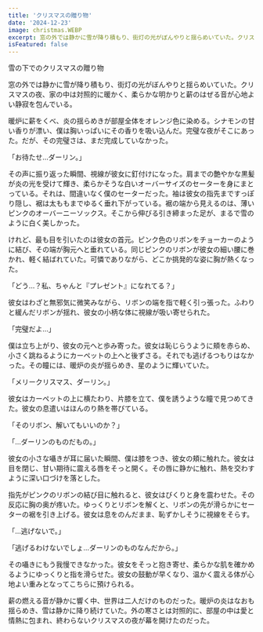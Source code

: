 ```yaml
---
title: 'クリスマスの贈り物'
date: '2024-12-23'
image: christmas.WEBP
excerpt: 窓の外では静かに雪が降り積もり、街灯の光がぼんやりと揺らめいていた。クリスマスの夜、家の中は対照的に暖かく、柔らかな明かりと薪のはぜる音が心地よい静寂を包んでいる。
isFeatured: false
---
```


雪の下でのクリスマスの贈り物

窓の外では静かに雪が降り積もり、街灯の光がぼんやりと揺らめいていた。クリスマスの夜、家の中は対照的に暖かく、柔らかな明かりと薪のはぜる音が心地よい静寂を包んでいる。

暖炉に薪をくべ、炎の揺らめきが部屋全体をオレンジ色に染める。シナモンの甘い香りが漂い、僕は胸いっぱいにその香りを吸い込んだ。完璧な夜がそこにあった。だが、その完璧さは、まだ完成していなかった。

「お待たせ…ダーリン。」

その声に振り返った瞬間、視線が彼女に釘付けになった。肩までの艶やかな黒髪が炎の光を受けて輝き、柔らかそうな白いオーバーサイズのセーターを身にまとっている。それは、間違いなく僕のセーターだった。袖は彼女の指先まですっぽり隠し、裾は太ももまでゆるく垂れ下がっている。裾の端から見えるのは、薄いピンクのオーバーニーソックス。そこから伸びる引き締まった足が、まるで雪のように白く美しかった。

けれど、最も目を引いたのは彼女の首元。ピンク色のリボンをチョーカーのように結び、その端が胸元へと垂れている。同じピンクのリボンが彼女の細い腰に巻かれ、軽く結ばれていた。可憐でありながら、どこか挑発的な姿に胸が熱くなった。

「どう…？私、ちゃんと『プレゼント』になれてる？」

彼女はわざと無邪気に微笑みながら、リボンの端を指で軽く引っ張った。ふわりと緩んだリボンが揺れ、彼女の小柄な体に視線が吸い寄せられた。

「完璧だよ…」

僕は立ち上がり、彼女の元へと歩み寄った。彼女は恥じらうように頬を赤らめ、小さく跳ねるようにカーペットの上へと後ずさる。それでも逃げるつもりはなかった。その瞳には、暖炉の炎が揺らめき、星のように輝いていた。

「メリークリスマス、ダーリン。」

彼女はカーペットの上に横たわり、片膝を立て、僕を誘うような瞳で見つめてきた。彼女の息遣いはほんのり熱を帯びている。

「そのリボン、解いてもいいのか？」

「…ダーリンのものだもの。」

彼女の小さな囁きが耳に届いた瞬間、僕は膝をつき、彼女の頬に触れた。彼女は目を閉じ、甘い期待に震える唇をそっと開く。その唇に静かに触れ、熱を交わすように深い口づけを落とした。

指先がピンクのリボンの結び目に触れると、彼女はびくりと身を震わせた。その反応に胸の奥が疼いた。ゆっくりとリボンを解くと、リボンの先が滑らかにセーターの裾を引き上げる。彼女は息をのんだまま、恥ずかしそうに視線をそらす。

「…逃げないで。」

「逃げるわけないでしょ…ダーリンのものなんだから。」

その囁きにもう我慢できなかった。彼女をそっと抱き寄せ、柔らかな肌を確かめるようにゆっくりと指を滑らせた。彼女の鼓動が早くなり、温かく震える体が心地よい重みとなってこちらに預けられる。

薪の燃える音が静かに響く中、世界は二人だけのものだった。暖炉の炎はなおも揺らめき、雪は静かに降り続けていた。外の寒さとは対照的に、部屋の中は愛と情熱に包まれ、終わらないクリスマスの夜が幕を開けたのだった。
